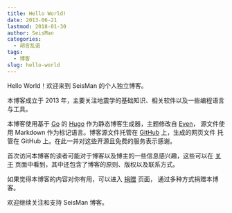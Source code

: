 ```yaml
---
title: Hello World!
date: 2013-06-21
lastmod: 2018-01-30
author: SeisMan
categories:
  - 胡言乱语
tags:
  - 博客
slug: hello-world
---
```


Hello World！欢迎来到 SeisMan 的个人独立博客。

本博客成立于 2013 年，主要关注地震学的基础知识、相关软件以及一些编程语言与工具。

<!--more-->

本博客使用基于 [Go][] 的 [Hugo][] 作为静态博客生成器，主题修改自 [Even][]，
源文件使用 Markdown 作为标记语言。博客源文件托管在 [GitHub][] 上，生成的网页文件
托管在 GitHub 上。在此一并对这些开源且免费的服务表示感谢。

首次访问本博客的读者可能对于博客以及博主的一些信息感兴趣，这些可以在
[关于](/about/) 页面中看到，其中还包含了博客的原则、版权以及联系方式。

如果觉得本博客的内容对你有用，可以进入 [捐赠](/donations/) 页面，
通过多种方式捐赠本博客。

欢迎继续关注和支持 SeisMan 博客。

[Go]: https://golang.org/
[Hugo]: https://gohugo.io/
[Even]: https://github.com/olOwOlo/hugo-theme-even
[GitHub]: https://github.com/seisman/seisman.info

